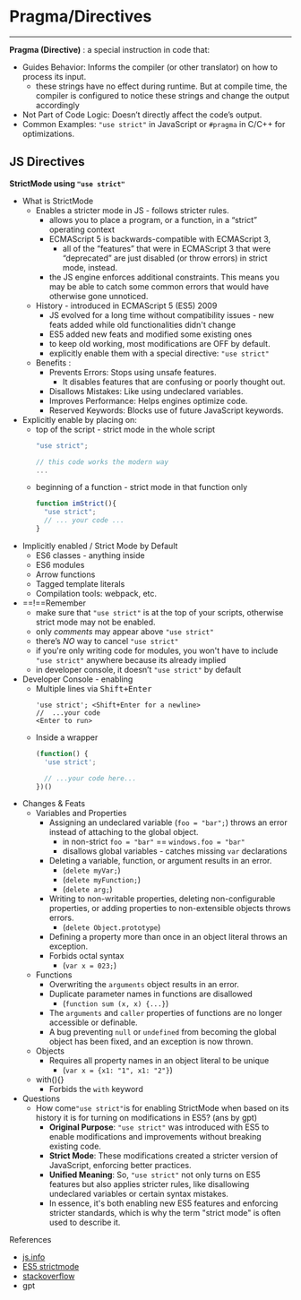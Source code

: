 # Pragma/Directives
---
__Pragma (Directive)__
: a special instruction in code that:
+ Guides Behavior: Informs the compiler (or other translator) on how to process its input.
	+ these strings have no effect during runtime. But at compile time, the compiler is configured to notice these strings and change the output accordingly
+ Not Part of Code Logic: Doesn’t directly affect the code’s output.
+ Common Examples: `"use strict"` in JavaScript or `#pragma` in C/C++ for optimizations.

## JS Directives
**StrictMode using `"use strict"`**
+ What is StrictMode
	+ Enables a stricter mode in JS - follows stricter rules.
		+ allows you to place a program, or a function, in a “strict” operating context
		+ ECMAScript 5 is backwards-compatible with ECMAScript 3,
			+ all of the “features” that were in ECMAScript 3 that were “deprecated” are just disabled (or throw errors) in strict mode, instead.
		+ the JS engine enforces additional constraints. This means you may be able to catch some common errors that would have otherwise gone unnoticed.
	+ History - introduced in ECMAScript 5 (ES5) 2009
		+ JS evolved for a long time without compatibility issues - new feats added while old functionalities didn't change
		+ ES5 added new feats and modified some existing ones
		+ to keep old working, most modifications are OFF by default.
		+ explicitly enable them with a special directive: `"use strict"`
	+ Benefits :
		+ Prevents Errors: Stops using unsafe features.
			+ It disables features that are confusing or poorly thought out.
		+ Disallows Mistakes: Like using undeclared variables.
		+ Improves Performance: Helps engines optimize code.
		+ Reserved Keywords: Blocks use of future JavaScript keywords.
+ Explicitly enable by placing on:
	+ top of the script - strict mode in the whole script
		```js
		"use strict";

		// this code works the modern way
		...
		```
	+ beginning of a function - strict mode in that function only
		```js
		function imStrict(){
		  "use strict";
		  // ... your code ...
		}
		```
+ Implicitly enabled / Strict Mode by Default
	+ ES6 classes - anything inside
	+ ES6 modules
	+ Arrow functions
	+ Tagged template literals
	+ Compilation tools: webpack, etc.
+ ==!==Remember
	+ make sure that `"use strict"` is at the top of your scripts, otherwise strict mode may not be enabled.
	+ only _comments_ may appear above `"use strict"`
	+ there’s _NO_ way to cancel `"use strict"`
	+ if you're only writing code for modules, you won't have to include `"use strict"` anywhere because its already implied
	+ in developer console, it doesn’t `"use strict"` by default
+ Developer Console - enabling
	+ Multiple lines via <kbd>Shift+Enter</kbd>
		```JS
		'use strict'; <Shift+Enter for a newline>
		//  ...your code
		<Enter to run>
		```
	+ Inside a wrapper
		```javascript
		(function() {
		  'use strict';
		
		  // ...your code here...
		})()
		```
+ Changes & Feats 
	+ Variables and Properties
		+ Assigning an undeclared variable (`foo = "bar";`) throws an error instead of attaching to the global object. 
			+ in non-strict `foo = "bar"` == `windows.foo = "bar"`
			+ disallows global variables - catches missing `var` declarations
		+ Deleting a variable, function, or argument results in an error.
			- (`delete myVar;`)
			- (`delete myFunction;`)
			- (`delete arg;`)
		- Writing to non-writable properties, deleting non-configurable properties, or adding properties to non-extensible objects throws errors.
			- (`delete Object.prototype`)
		- Defining a property more than once in an object literal throws an exception.
		- Forbids octal syntax 
			- (`var x = 023;`)
	+ Functions
		+ Overwriting the `arguments` object results in an error. 
		+ Duplicate parameter names in functions are disallowed
			- (`function sum (x, x) {...}`)
		- The `arguments` and `caller` properties of functions are no longer accessible or definable.
		- A bug preventing `null` or `undefined` from becoming the global object has been fixed, and an exception is now thrown.
	- Objects
		- Requires all property names in an object literal to be unique 
			- (`var x = {x1: "1", x1: "2"}`)
	+ with(){}
		+ Forbids the `with` keyword
+ Questions
	+ How come`"use strict"`is for enabling StrictMode when based on its history it is for turning on modifications in ES5? (ans by gpt)
		+ **Original Purpose**: `"use strict"` was introduced with ES5 to enable modifications and improvements without breaking existing code.
		- **Strict Mode**: These modifications created a stricter version of JavaScript, enforcing better practices.
		- **Unified Meaning**: So, `"use strict"` not only turns on ES5 features but also applies stricter rules, like disallowing undeclared variables or certain syntax mistakes.
		+ In essence, it's both enabling new ES5 features and enforcing stricter standards, which is why the term "strict mode" is often used to describe it.


References
+ [js.info](https://javascript.info/strict-mode)
+ [ES5 strictmode](https://johnresig.com/blog/ecmascript-5-strict-mode-json-and-more/)
+ [stackoverflow](https://stackoverflow.com/questions/1335851/what-does-use-strict-do-in-javascript-and-what-is-the-reasoning-behind-it)
+ gpt

